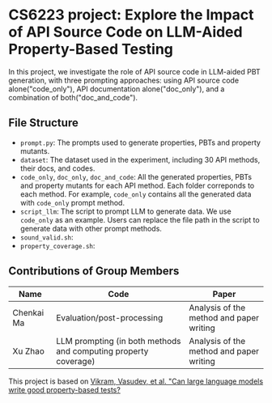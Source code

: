 # CS6223 project: Explore the Impact of API Source Code on LLM-Aided Property-Based Testing

In this project, we investigate the role of API source code in LLM-aided PBT generation, with three prompting approaches: using API source code alone("code_only"), API documentation alone("doc_only"), and a combination of both("doc_and_code").

## File Structure

- `prompt.py`: The prompts used to generate properties, PBTs and property mutants.
- `dataset`: The dataset used in the experiment, including 30 API methods, their docs, and codes.
- `code_only`, `doc_only`, `doc_and_code`: All the generated properties, PBTs and property mutants for each API method. Each folder correponds to each method. For example, `code_only` contains all the generated data with `code_only` prompt method.
- `script_llm`: The script to prompt LLM to generate data. We use `code_only` as an example. Users can replace the file path in the script to generate data with other prompt methods.
- `sound_valid.sh`: 
- `property_coverage.sh`: 


## Contributions of Group Members

| Name | Code                                                            | Paper                                       |
| ---- | --------------------------------------------------------------- | ------------------------------------------- |
| Chenkai Ma  | Evaluation/post-processing                                      | Analysis of the method and paper writing   |
| Xu Zhao   | LLM prompting (in both methods and computing property coverage) | Analysis of the method and paper writing |


This project is based on [Vikram, Vasudev, et al. "Can large language models write good property-based tests?](https://arxiv.org/pdf/2307.04346)